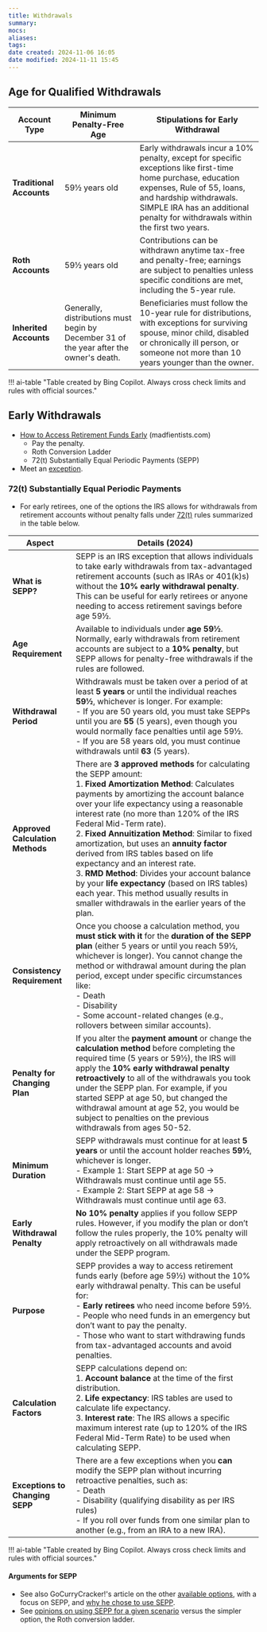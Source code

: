 ```yaml
---
title: Withdrawals
summary: 
mocs: 
aliases: 
tags: 
date created: 2024-11-06 16:05
date modified: 2024-11-11 15:45
---
```

## Age for Qualified Withdrawals

| **Account Type**             | **Minimum Penalty-Free Age**                                                            | **Stipulations for Early Withdrawal**                                                                                                                                                                                                                  |
| ---------------------------- | --------------------------------------------------------------------------------------- | ------------------------------------------------------------------------------------------------------------------------------------------------------------------------------------------------------------------------------------------------------ |
| **Traditional Accounts**<br> | 59½ years old                                                                           | Early withdrawals incur a 10% penalty, except for specific exceptions like first-time home purchase, education expenses, Rule of 55, loans, and hardship withdrawals. SIMPLE IRA has an additional penalty for withdrawals within the first two years. |
| **Roth Accounts**<br>        | 59½ years old                                                                           | Contributions can be withdrawn anytime tax-free and penalty-free; earnings are subject to penalties unless specific conditions are met, including the 5-year rule.                                                                                     |
| **Inherited Accounts**       | Generally, distributions must begin by December 31 of the year after the owner's death. | Beneficiaries must follow the 10-year rule for distributions, with exceptions for surviving spouse, minor child, disabled or chronically ill person, or someone not more than 10 years younger than the owner.                                         |

<!-- ai table -->!!! ai-table "Table created by Bing Copilot. Always cross check limits and rules with official sources."

## Early Withdrawals
- [How to Access Retirement Funds Early](https://www.madfientist.com/how-to-access-retirement-funds-early/) (madfientists.com)
	- Pay the penalty.
	- Roth Conversion Ladder
	- 72(t) Substantially Equal Periodic Payments (SEPP)
- Meet an [exception](https://www.investopedia.com/articles/retirement/02/111202.asp).
### 72(t) Substantially Equal Periodic Payments
- For early retirees, one of the options the IRS allows for withdrawals from retirement accounts without penalty falls under [72(t)](https://www.investopedia.com/terms/r/rule72t.asp) rules summarized in the table below.
<!--
**Prompt**
Please provide an overview of the key details of Substantially Equal Periodic Payments (SEPP), an IRS exception that allows individuals to access retirement funds early without incurring the usual 10% early withdrawal penalty for the current year including the following in a table:
    - **Aspect**
    - **Details (2024)**
- Each row should provide a brief explanation of key factors related to SEPP, including:
    - What SEPP is and how it works
    - Age requirements and withdrawal periods
    - Approved calculation methods for SEPP
    - Rules for consistency, penalty, and exceptions
    - Specific details on the purpose, duration, and eligibility
Please provide the table in markdown.
-->

| **Aspect**                       | **Details (2024)**                                                                                                                                                                                                                                                                                                                                                                                                                                                                                                                                                                                                                                                  |
| -------------------------------- | ------------------------------------------------------------------------------------------------------------------------------------------------------------------------------------------------------------------------------------------------------------------------------------------------------------------------------------------------------------------------------------------------------------------------------------------------------------------------------------------------------------------------------------------------------------------------------------------------------------------------------------------------------------------- |
| **What is SEPP?**                | SEPP is an IRS exception that allows individuals to take early withdrawals from tax-advantaged retirement accounts (such as IRAs or 401(k)s) without the **10% early withdrawal penalty**. This can be useful for early retirees or anyone needing to access retirement savings before age 59½.                                                                                                                                                                                                                                                                                                                                                                     |
| **Age Requirement**              | Available to individuals under **age 59½**. Normally, early withdrawals from retirement accounts are subject to a **10% penalty**, but SEPP allows for penalty-free withdrawals if the rules are followed.                                                                                                                                                                                                                                                                                                                                                                                                                                                          |
| **Withdrawal Period**            | Withdrawals must be taken over a period of at least **5 years** or until the individual reaches **59½**, whichever is longer. For example: <br> - If you are 50 years old, you must take SEPPs until you are **55** (5 years), even though you would normally face penalties until age 59½. <br> - If you are 58 years old, you must continue withdrawals until **63** (5 years).                                                                                                                                                                                                                                                                                   |
| **Approved Calculation Methods** | There are **3 approved methods** for calculating the SEPP amount: <br> 1. **Fixed Amortization Method**: Calculates payments by amortizing the account balance over your life expectancy using a reasonable interest rate (no more than 120% of the IRS Federal Mid-Term rate). <br> 2. **Fixed Annuitization Method**: Similar to fixed amortization, but uses an **annuity factor** derived from IRS tables based on life expectancy and an interest rate. <br> 3. **RMD Method**: Divides your account balance by your **life expectancy** (based on IRS tables) each year. This method usually results in smaller withdrawals in the earlier years of the plan. |
| **Consistency Requirement**      | Once you choose a calculation method, you **must stick with it** for the **duration of the SEPP plan** (either 5 years or until you reach 59½, whichever is longer). You cannot change the method or withdrawal amount during the plan period, except under specific circumstances like: <br> - Death <br> - Disability <br> - Some account-related changes (e.g., rollovers between similar accounts).                                                                                                                                                                                                                                                             |
| **Penalty for Changing Plan**    | If you alter the **payment amount** or change the **calculation method** before completing the required time (5 years or 59½), the IRS will apply the **10% early withdrawal penalty retroactively** to all of the withdrawals you took under the SEPP plan. For example, if you started SEPP at age 50, but changed the withdrawal amount at age 52, you would be subject to penalties on the previous withdrawals from ages 50-52.                                                                                                                                                                                                                                |
| **Minimum Duration**             | SEPP withdrawals must continue for at least **5 years** or until the account holder reaches **59½**, whichever is longer. <br> - Example 1: Start SEPP at age 50 → Withdrawals must continue until age 55. <br> - Example 2: Start SEPP at age 58 → Withdrawals must continue until age 63.                                                                                                                                                                                                                                                                                                                                                                         |
| **Early Withdrawal Penalty**     | **No 10% penalty** applies if you follow SEPP rules. However, if you modify the plan or don’t follow the rules properly, the 10% penalty will apply retroactively on all withdrawals made under the SEPP program.                                                                                                                                                                                                                                                                                                                                                                                                                                                   |
| **Purpose**                      | SEPP provides a way to access retirement funds early (before age 59½) without the 10% early withdrawal penalty. This can be useful for: <br> - **Early retirees** who need income before 59½. <br> - People who need funds in an emergency but don’t want to pay the penalty. <br> - Those who want to start withdrawing funds from tax-advantaged accounts and avoid penalties.                                                                                                                                                                                                                                                                                    |
| **Calculation Factors**          | SEPP calculations depend on: <br> 1. **Account balance** at the time of the first distribution. <br> 2. **Life expectancy**: IRS tables are used to calculate life expectancy. <br> 3. **Interest rate**: The IRS allows a specific maximum interest rate (up to 120% of the IRS Federal Mid-Term Rate) to be used when calculating SEPP.                                                                                                                                                                                                                                                                                                                           |
| **Exceptions to Changing SEPP**  | There are a few exceptions when you **can** modify the SEPP plan without incurring retroactive penalties, such as: <br> - Death <br> - Disability (qualifying disability as per IRS rules) <br> - If you roll over funds from one similar plan to another (e.g., from an IRA to a new IRA).                                                                                                                                                                                                                                                                                                                                                                         |

<!-- ai table -->!!! ai-table "Table created by Bing Copilot. Always cross check limits and rules with official sources."

#### Arguments for SEPP
- See also GoCurryCracker!'s article on the other [available options](https://www.gocurrycracker.com/ira-withdrawals-before-age-59-5/), with a focus on SEPP, and [why he chose to use SEPP](https://www.gocurrycracker.com/why-i-plan-to-start-an-sepp/).
- See [opinions on using SEPP for a given scenario](https://www.reddit.com/r/financialindependence/comments/soptup/72t_may_be_superior_to_the_roth_conversion_ladder/) versus the simpler option, the Roth conversion ladder<!-- #add_instant_preview_of_definition -->.

